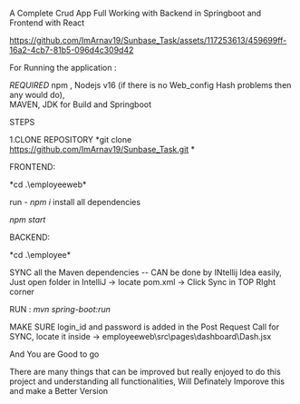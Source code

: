 A Complete Crud App Full Working with Backend in Springboot and Frontend with React



https://github.com/ImArnav19/Sunbase_Task/assets/117253613/459699ff-16a2-4cb7-81b5-096d4c309d42



For Running the application :

*REQUIRED*
npm , Nodejs v16 (if there is no Web_config Hash problems then any would do),  
MAVEN, JDK for Build and Springboot

STEPS

1.CLONE REPOSITORY
*git clone https://github.com/ImArnav19/Sunbase_Task.git *

FRONTEND:

*cd .\employeeweb\*

run - *npm i*   install all dependencies

*npm start*  

BACKEND:

*cd .\employee\*

SYNC all the Maven dependencies -- CAN be done by INtellij Idea easily, Just open folder in IntelliJ -> locate pom.xml -> Click Sync in TOP RIght corner

RUN : *mvn spring-boot:run*

MAKE SURE login_id and password is added in the Post Request Call for SYNC, locate it inside -> employeeweb\src\pages\dashboard\Dash.jsx

And You are Good to go

There are many things that can be improved but really enjoyed to do this project and understanding all functionalities, Will Definately Imporove this and make a Better Version
